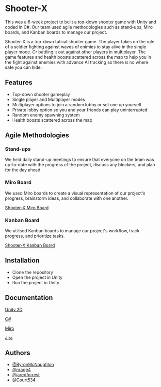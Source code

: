 
# Shooter-X
This was a 6-week project to built a top-down shooter game with Unity and coded in C#. Our team used agile methodologies such as stand-ups, Miro boards, and Kanban boards to manage our project.

Shooter-X is a top-down tatical shooter game. The player takes on the role of a soldier fighting against waves of enimies to stay alive in the single player mode. Or battling it out against other players in multiplayer. The game features  and health boosts scattered across the map to help you in the fight against enemies with advance AI tracking so there is no where safe you can hide.




## Features

- Top-down shooter gameplay
- Single player and Multiplayer modes 
- Multiplayer options to join a random lobby or set one up yourself
- Private lobby option so you and your friends can play uninterrupted
- Random enemy spawning system
- Health boosts scattered across the map


## Agile Methodologies

### Stand-ups
We held daily stand-up meetings to ensure that everyone on the team was up-to-date with the progress of the project, discuss any blockers, and plan for the day ahead.

### Miro Board
We used Miro boards to create a visual representation of our project's progress, brainstorm ideas, and collaborate with one another.

[Shooter-X Miro Board](https://miro.com/app/board/uXjVPsgHDXA=/?share_link_id=264667313831)

### Kanban Board
We utilised Kanban boards to manage our project's workflow, track progress, and prioritize tasks.

[Shooter-X Kanban Board](https://xandergroup.atlassian.net/jira/software/c/projects/GROUP/boards/1)
## Installation

- Clone the repository
- Open the project in Unity
- Run the project in Unity
    
## Documentation

[Unity 2D](https://docs.unity3d.com/Manual/Unity2D.html)

[C#](https://learn.microsoft.com/en-us/dotnet/csharp/)

[Miro](https://miro.com/)

[Jira](https://www.atlassian.com/software/jira?&aceid=&adposition=&adgroup=144591217916&campaign=19313277976&creative=642044761151&device=c&keyword=jira&matchtype=e&network=g&placement=&ds_kids=p74602868222&ds_e=GOOGLE&ds_eid=700000001558501&ds_e1=GOOGLE&gclid=Cj0KCQiA6fafBhC1ARIsAIJjL8nLh9hD74HiQZBCbTvYnNcTCc33IkDl2oa2Ct_oFcu-gJ2yv37WKM4aAt0BEALw_wcB&gclsrc=aw.ds)


## Authors

- [@ByronMcNaughton](https://www.github.com/ByronMcNaughton)
- [@nrage4](https://www.github.com/nrage4)
- [@jaredforrest](https://www.github.com/jaredforrest)
- [@Court534](https://www.github.com/Court534)

